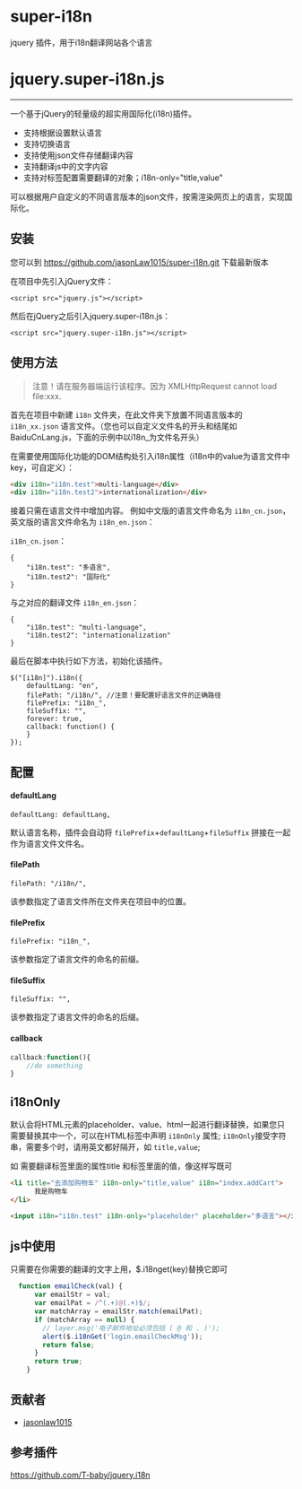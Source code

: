 # super-i18n
jquery 插件，用于i18n翻译网站各个语言

# jquery.super-i18n.js

---

一个基于jQuery的轻量级的超实用国际化(i18n)插件。

- 支持根据设置默认语言
- 支持切换语言
- 支持使用json文件存储翻译内容
- 支持翻译js中的文字内容
- 支持对标签配置需要翻译的对象；i18n-only="title,value"
 


可以根据用户自定义的不同语言版本的json文件，按需渲染网页上的语言，实现国际化。

## 安装

您可以到 https://github.com/jasonLaw1015/super-i18n.git 下载最新版本

在项目中先引入jQuery文件：
```JS
<script src="jquery.js"></script>
```
然后在jQuery之后引入jquery.super-i18n.js：
```JS
<script src="jquery.super-i18n.js"></script>
```

## 使用方法
> 注意！请在服务器端运行该程序。因为 XMLHttpRequest cannot load file:xxx.

首先在项目中新建 `i18n` 文件夹，在此文件夹下放置不同语言版本的 `i18n_xx.json` 语言文件。（您也可以自定义文件名的开头和结尾如BaiduCnLang.js，下面的示例中以i18n_为文件名开头）

在需要使用国际化功能的DOM结构处引入i18n属性（i18n中的value为语言文件中key，可自定义）：
```HTML
<div i18n="i18n.test">multi-language</div>
<div i18n="i18n.test2">internationalization</div>
```

接着只需在语言文件中增加内容。
例如中文版的语言文件命名为 `i18n_cn.json`，英文版的语言文件命名为 `i18n_en.json`：

`i18n_cn.json`：
```
{
    "i18n.test": "多语言",
    "i18n.test2": "国际化"
}
```

与之对应的翻译文件 `i18n_en.json`：
```
{
    "i18n.test": "multi-language",
    "i18n.test2": "internationalization"
}
```


最后在脚本中执行如下方法，初始化该插件。
```JS
$("[i18n]").i18n({
    defaultLang: "en",
    filePath: "/i18n/", //注意！要配置好语言文件的正确路径
    filePrefix: "i18n_",
    fileSuffix: "",
    forever: true,
    callback: function() {
    }
});
```

## 配置

#### defaultLang
```JS
defaultLang: defaultLang,
```
默认语言名称，插件会自动将 `filePrefix`+`defaultLang`+`fileSuffix` 拼接在一起作为语言文件文件名。

#### filePath
```JS
filePath: "/i18n/",
```
该参数指定了语言文件所在文件夹在项目中的位置。

#### filePrefix
```JS
filePrefix: "i18n_",
```
该参数指定了语言文件的命名的前缀。

#### fileSuffix
```JS
fileSuffix: "",
```
该参数指定了语言文件的命名的后缀。

#### callback
```javascript
callback:function(){
    //do something
}
```

## i18nOnly
默认会将HTML元素的placeholder、value、html一起进行翻译替换，如果您只需要替换其中一个，可以在HTML标签中声明 `i18nOnly` 属性;
`i18nOnly`接受字符串，需要多个时，请用英文都好隔开，如  `title,value`;

如 需要翻译标签里面的属性title 和标签里面的值，像这样写既可
```html
<li title="去添加购物车" i18n-only="title,value" i18n="index.addCart">
      我是购物车
</li>
```
```html
<input i18n="i18n.test" i18n-only="placeholder" placeholder="多语言"></input>
```
## js中使用
只需要在你需要的翻译的文字上用，$.i18nget(key)替换它即可
```js
  function emailCheck(val) {
      var emailStr = val;
      var emailPat = /^(.+)@(.+)$/;
      var matchArray = emailStr.match(emailPat);
      if (matchArray == null) {
        // layer.msg('电子邮件地址必须包括 ( @ 和 . )');
        alert($.i18nGet('login.emailCheckMsg'));
        return false;
      }
      return true;
    }
```
## 贡献者

- [jasonlaw1015][1]


  [1]: https://github.com/jasonLaw1015

## 参考插件
https://github.com/T-baby/jquery.i18n
